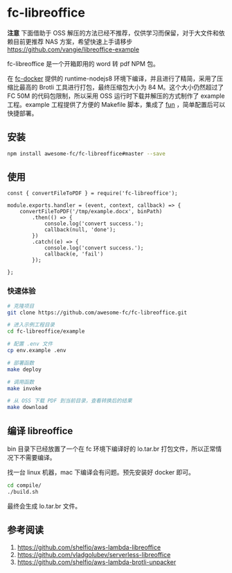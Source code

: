 # fc-libreoffice

**注意** 下面借助于 OSS 解压的方法已经不推荐，仅供学习而保留，对于大文件和依赖目前更推荐 NAS 方案，希望快速上手请移步 https://github.com/vangie/libreoffice-example

fc-libreoffice 是一个开箱即用的 word 转 pdf NPM 包。

在 [fc-docker](https://github.com/aliyun/fc-docker) 提供的 runtime-nodejs8 环境下编译，并且进行了精简，采用了压缩比最高的 Brotli 工具进行打包，最终压缩包大小为 84 M。这个大小仍然超过了 FC 50M 的代码包限制，所以采用 OSS 运行时下载并解压的方式制作了 example 工程。example 工程提供了方便的 Makefile 脚本，集成了 [fun](https://github.com/aliyun/fun) ，简单配置后可以快捷部署。

## 安装

```bash
npm install awesome-fc/fc-libreoffice#master --save
```

## 使用

```nodejs
const { convertFileToPDF } = require('fc-libreoffice');

module.exports.handler = (event, context, callback) => {
    convertFileToPDF('/tmp/example.docx', binPath)
        .then(() => {
            console.log('convert success.');
            callback(null, 'done');
        })
        .catch((e) => {
            console.log('convert success.');
            callback(e, 'fail')
        });

};
```

### 快速体验

```bash
# 克隆项目
git clone https://github.com/awesome-fc/fc-libreoffice.git

# 进入示例工程目录
cd fc-libreoffice/example

# 配置 .env 文件
cp env.example .env

# 部署函数
make deploy

# 调用函数
make invoke

# 从 OSS 下载 PDF 到当前目录，查看转换后的结果
make download
```

## 编译 libreoffice

bin 目录下已经放置了一个在 fc 环境下编译好的 lo.tar.br 打包文件，所以正常情况下不需要编译。

找一台 linux 机器，mac 下编译会有问题。预先安装好 docker 即可。

```bash
cd compile/
./build.sh
```

最终会生成 lo.tar.br 文件。

## 参考阅读

1. https://github.com/shelfio/aws-lambda-libreoffice
2. https://github.com/vladgolubev/serverless-libreoffice
3. https://github.com/shelfio/aws-lambda-brotli-unpacker